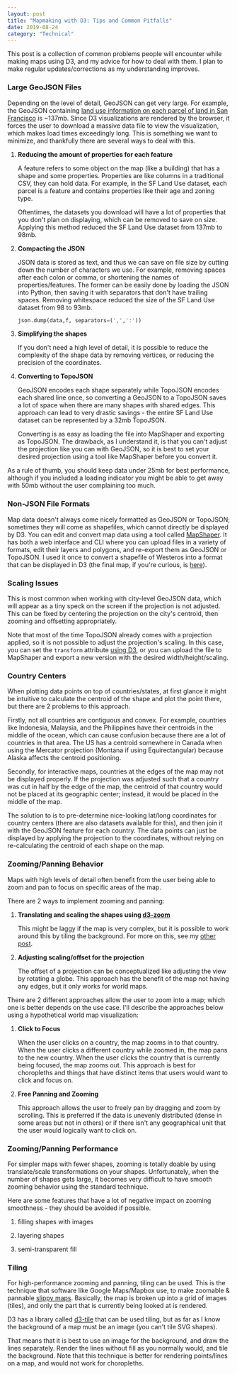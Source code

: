 ```yaml
---
layout: post
title: "Mapmaking with D3: Tips and Common Pitfalls"
date: 2019-08-24
category: "Technical"
---
```


This post is a collection of common problems people will encounter while making maps using D3, and my advice for how to deal with them. I plan to make regular updates/corrections as my understanding improves.

### Large GeoJSON Files

Depending on the level of detail, GeoJSON can get very large. For example, the GeoJSON containing [land use information on each parcel of land in San Francisco](https://data.sfgov.org/Housing-and-Buildings/Land-Use/us3s-fp9q) is ~137mb. Since D3 visualizations are rendered by the browser, it forces the user to download a massive data file to view the visualization, which makes load times exceedingly long. This is something we want to minimize, and thankfully there are several ways to deal with this.

1. **Reducing the amount of properties for each feature** 

    A feature refers to some object on the map (like a building) that has a shape and some properties. Properties are like columns in a traditional CSV, they can hold data. For example, in the SF Land Use dataset, each parcel is a feature and contains properties like their age and zoning type. 
    
    Oftentimes, the datasets you download will have a lot of properties that you don't plan on displaying, which can be removed to save on size. Applying this method reduced the SF Land Use dataset from 137mb to 98mb.

2. **Compacting the JSON** 

    JSON data is stored as text, and thus we can save on file size by cutting down the number of characters we use. For example, removing spaces after each colon or comma, or shortening the names of properties/features. The former can be easily done by loading the JSON into Python, then saving it with separators that don't have trailing spaces. Removing whitespace reduced the size of the SF Land Use dataset from 98 to 93mb.

    ``` python
    json.dump(data,f, separators=(',',':'))
    ```

3. **Simplifying the shapes** 
    
    If you don't need a high level of detail, it is possible to reduce the complexity of the shape data by removing vertices, or reducing the precision of the coordinates.

4. **Converting to TopoJSON** 

    GeoJSON encodes each shape separately while TopoJSON encodes each shared line once, so converting a GeoJSON to a TopoJSON saves a lot of space when there are many shapes with shared edges. This approach can lead to very drastic savings - the entire SF Land Use dataset can be represented by a 32mb TopoJSON. 

    Converting is as easy as loading the file into MapShaper and exporting as TopoJSON. The drawback, as I understand it, is that you can't adjust the projection like you can with GeoJSON, so it is best to set your desired projection using a tool like MapShaper before you convert it. 

As a rule of thumb, you should keep data under 25mb for best performance, although if you included a loading indicator you might be able to get away with 50mb without the user complaining too much.

### Non-JSON File Formats

Map data doesn't always come nicely formatted as GeoJSON or TopoJSON; sometimes they will come as shapefiles, which cannot directly be displayed by D3. You can edit and convert map data using a tool called [MapShaper](https://mapshaper.org). It has both a web interface and CLI where you can upload files in a variety of formats, edit their layers and polygons, and re-export them as GeoJSON or TopoJSON. I used it once to convert a shapefile of Westeros into a format that can be displayed in D3 (the final map, if you're curious, is [here](https://yangdanny97.github.io/GoT-interactive-battles-map/)).

### Scaling Issues

This is most common when working with city-level GeoJSON data, which will appear as a tiny speck on the screen if the projection is not adjusted. This can be fixed by centering the projection on the city's centroid, then zooming and offsetting appropriately. 

Note that most of the time TopoJSON already comes with a projection applied, so it is not possible to adjust the projection's scaling. In this case, you can set the `transform` attribute [using D3](https://www.tutorialspoint.com/d3js/d3js_svg_transformation.htm), or you can upload the file to MapShaper and export a new version with the desired width/height/scaling.

### Country Centers

When plotting data points on top of countries/states, at first glance it might be intuitive to calculate the centroid of the shape and plot the point there, but there are 2 problems to this approach. 

Firstly, not all countries are contiguous and convex. For example, countries like Indonesia, Malaysia, and the Philippines have their centroids in the middle of the ocean, which can cause confusion because there are a lot of countries in that area. The US has a centroid somewhere in Canada when using the Mercator projection (Montana if using Equirectangular) because Alaska affects the centroid positioning.

Secondly, for interactive maps, countries at the edges of the map may not be displayed properly. If the projection was adjusted such that a country was cut in half by the edge of the map, the centroid of that country would not be placed at its geographic center; instead, it would be placed in the middle of the map. 

The solution to is to pre-determine nice-looking lat/long coordinates for country centers (there are also datasets available for this), and then join it with the GeoJSON feature for each country. The data points can just be displayed by applying the projection to the coordinates, without relying on re-calculating the centroid of each shape on the map.

### Zooming/Panning Behavior

Maps with high levels of detail often benefit from the user being able to zoom and pan to focus on specific areas of the map.

There are 2 ways to implement zooming and panning:

1.  **Translating and scaling the shapes using [d3-zoom](https://github.com/d3/d3-zoom)**

    This might be laggy if the map is very complex, but it is possible to work around this by tiling the background. For more on this, see my [other post](https://yangdanny97.github.io/blog/2019/08/24/D3-Mapmaking-Tips).

2.  **Adjusting scaling/offset for the projection** 

    The offset of a projection can be conceptualized like adjusting the view by rotating a globe. This approach has the benefit of the map not having any edges, but it only works for world maps. 

There are 2 different approaches allow the user to zoom into a map; which one is better depends on the use case. I'll describe the approaches below using a hypothetical world map visualization:

1. **Click to Focus**

    When the user clicks on a country, the map zooms in to that country. When the user clicks a different country while zoomed in, the map pans to the new country. When the user clicks the country that is currently being focused, the map zooms out. This approach is best for choropleths and things that have distinct items that users would want to click and focus on.

2. **Free Panning and Zooming**

    This approach allows the user to freely pan by dragging and zoom by scrolling. This is preferred if the data is unevenly distributed (dense in some areas but not in others) or if there isn't any geographical unit that the user would logically want to click on. 

### Zooming/Panning Performance

For simpler maps with fewer shapes, zooming is totally doable by using translate/scale transformations on your shapes. Unfortunately, when the number of shapes gets large, it becomes very difficult to have smooth zooming behavior using the standard technique.

Here are some features that have a lot of negative impact on zooming smoothness - they should be avoided if possible.

1. filling shapes with images

2. layering shapes

3. semi-transparent fill

### Tiling

For high-performance zooming and panning, tiling can be used. This is the technique that software like Google Maps/Mapbox use, to make zoomable & pannable [slippy maps](https://wiki.openstreetmap.org/wiki/Slippy_Map). Basically, the map is broken up into a grid of images (tiles), and only the part that is currently being looked at is rendered. 

D3 has a library called [d3-tile](https://github.com/d3/d3-tile) that can be used tiling, but as far as I know the background of a map must be an image (you can't tile SVG shapes). 

That means that it is best to use an image for the background, and draw the lines separately. Render the lines without fill as you normally would, and tile the background. Note that this technique is better for rendering points/lines on a map, and would not work for choropleths.

